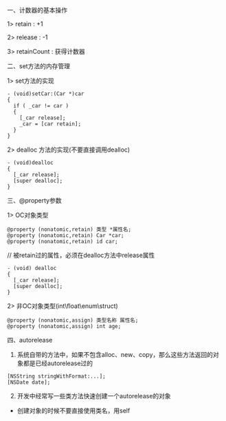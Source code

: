 一、计数器的基本操作

1> retain : +1

2> release :  -1

3> retainCount : 获得计数器



二、set方法的内存管理

1> set方法的实现

```
- (void)setCar:(Car *)car
{
  if ( _car != car )
  {
    [_car release];
    _car = [car retain];
  }
}
```

2> dealloc 方法的实现(不要直接调用dealloc)

```
- (void)dealloc 
{
  [_car release];
  [super dealloc];
}
```



三、@property参数

1> OC对象类型

```
@property (nonatomic,retain) 类型 *属性名;
@property (nonatomic,retain) Car *car;
@property (nonatomic,retain) id car;
```

// 被retain过的属性，必须在dealloc方法中release属性

```
- (void) dealloc
{
  [_car release];
  [super dealloc];
}
```

2> 非OC对象类型(int\float\enum\struct)

```
@property (nonatomic,assign) 类型名称 属性名;
@property (nonatomic,assign) int age;
```



四、autorelease

1. 系统自带的方法中，如果不包含alloc、new、copy，那么这些方法返回的对象都是已经autorelease过的	

```
[NSString stringWithFormat:...];
[NSDate date];
```



2. 开发中经常写一些类方法快速创建一个autorelease的对象

* 创建对象的时候不要直接使用类名，用self



